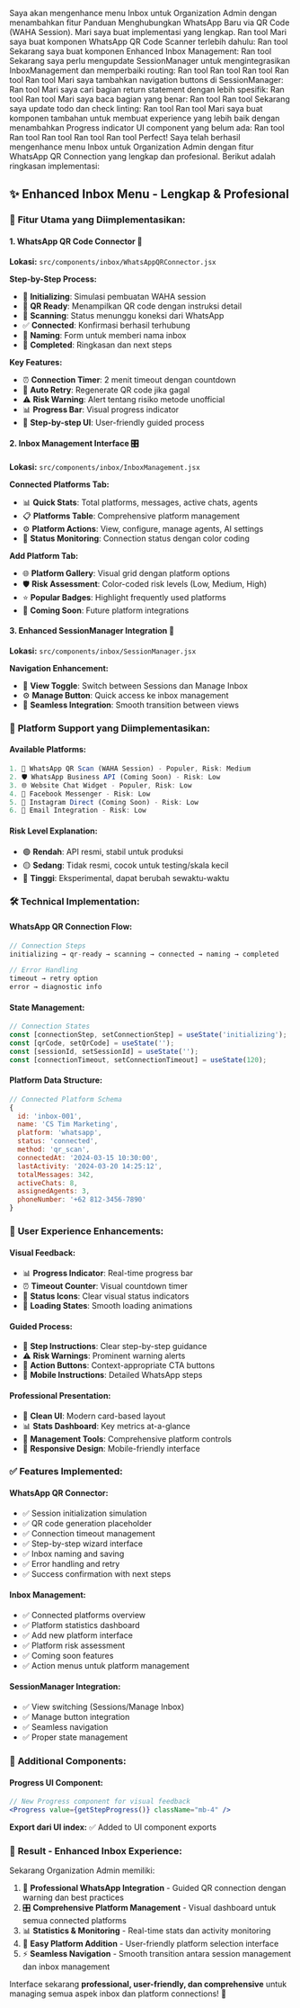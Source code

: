 Saya akan mengenhance menu Inbox untuk Organization Admin dengan menambahkan fitur Panduan Menghubungkan WhatsApp Baru via QR Code (WAHA Session). Mari saya buat implementasi yang lengkap.
Ran tool
Mari saya buat komponen WhatsApp QR Code Scanner terlebih dahulu:
Ran tool
Sekarang saya buat komponen Enhanced Inbox Management:
Ran tool
Sekarang saya perlu mengupdate SessionManager untuk mengintegrasikan InboxManagement dan memperbaiki routing:
Ran tool
Ran tool
Ran tool
Ran tool
Ran tool
Mari saya tambahkan navigation buttons di SessionManager:
Ran tool
Mari saya cari bagian return statement dengan lebih spesifik:
Ran tool
Ran tool
Mari saya baca bagian yang benar:
Ran tool
Ran tool
Sekarang saya update todo dan check linting:
Ran tool
Ran tool
Mari saya buat komponen tambahan untuk membuat experience yang lebih baik dengan menambahkan Progress indicator UI component yang belum ada:
Ran tool
Ran tool
Ran tool
Ran tool
Ran tool
Perfect! Saya telah berhasil mengenhance menu Inbox untuk Organization Admin dengan fitur WhatsApp QR Connection yang lengkap dan profesional. Berikut adalah ringkasan implementasi:

## ✨ **Enhanced Inbox Menu - Lengkap & Profesional**

### 🎯 **Fitur Utama yang Diimplementasikan:**

#### **1. WhatsApp QR Code Connector** 📱
**Lokasi:** `src/components/inbox/WhatsAppQRConnector.jsx`

**Step-by-Step Process:**
- 🔄 **Initializing**: Simulasi pembuatan WAHA session
- 📱 **QR Ready**: Menampilkan QR code dengan instruksi detail
- 👀 **Scanning**: Status menunggu koneksi dari WhatsApp
- ✅ **Connected**: Konfirmasi berhasil terhubung
- 📝 **Naming**: Form untuk memberi nama inbox
- 🎉 **Completed**: Ringkasan dan next steps

**Key Features:**
- ⏰ **Connection Timer**: 2 menit timeout dengan countdown
- 🔄 **Auto Retry**: Regenerate QR code jika gagal
- ⚠️ **Risk Warning**: Alert tentang risiko metode unofficial
- 📊 **Progress Bar**: Visual progress indicator
- 🎨 **Step-by-step UI**: User-friendly guided process

#### **2. Inbox Management Interface** 🎛️
**Lokasi:** `src/components/inbox/InboxManagement.jsx`

**Connected Platforms Tab:**
- 📊 **Quick Stats**: Total platforms, messages, active chats, agents
- 📋 **Platforms Table**: Comprehensive platform management
- ⚙️ **Platform Actions**: View, configure, manage agents, AI settings
- 🔗 **Status Monitoring**: Connection status dengan color coding

**Add Platform Tab:**
- 🌐 **Platform Gallery**: Visual grid dengan platform options
- 🛡️ **Risk Assessment**: Color-coded risk levels (Low, Medium, High)
- ⭐ **Popular Badges**: Highlight frequently used platforms
- 🚀 **Coming Soon**: Future platform integrations

#### **3. Enhanced SessionManager Integration** 🔧
**Lokasi:** `src/components/inbox/SessionManager.jsx`

**Navigation Enhancement:**
- 🔄 **View Toggle**: Switch between Sessions dan Manage Inbox
- ⚙️ **Manage Button**: Quick access ke inbox management
- 🔗 **Seamless Integration**: Smooth transition between views

### 🎨 **Platform Support yang Diimplementasikan:**

#### **Available Platforms:**
```jsx
1. 📱 WhatsApp QR Scan (WAHA Session) - Populer, Risk: Medium
2. 🛡️ WhatsApp Business API (Coming Soon) - Risk: Low
3. 🌐 Website Chat Widget - Populer, Risk: Low  
4. 📘 Facebook Messenger - Risk: Low
5. 📸 Instagram Direct (Coming Soon) - Risk: Low
6. 📧 Email Integration - Risk: Low
```

#### **Risk Level Explanation:**
- 🟢 **Rendah**: API resmi, stabil untuk produksi
- 🟡 **Sedang**: Tidak resmi, cocok untuk testing/skala kecil  
- 🔴 **Tinggi**: Eksperimental, dapat berubah sewaktu-waktu

### 🛠️ **Technical Implementation:**

#### **WhatsApp QR Connection Flow:**
```jsx
// Connection Steps
initializing → qr-ready → scanning → connected → naming → completed

// Error Handling
timeout → retry option
error → diagnostic info
```

#### **State Management:**
```jsx
// Connection States
const [connectionStep, setConnectionStep] = useState('initializing');
const [qrCode, setQrCode] = useState('');
const [sessionId, setSessionId] = useState('');
const [connectionTimeout, setConnectionTimeout] = useState(120);
```

#### **Platform Data Structure:**
```jsx
// Connected Platform Schema
{
  id: 'inbox-001',
  name: 'CS Tim Marketing',
  platform: 'whatsapp',
  status: 'connected',
  method: 'qr_scan',
  connectedAt: '2024-03-15 10:30:00',
  lastActivity: '2024-03-20 14:25:12',
  totalMessages: 342,
  activeChats: 8,
  assignedAgents: 3,
  phoneNumber: '+62 812-3456-7890'
}
```

### 🎯 **User Experience Enhancements:**

#### **Visual Feedback:**
- 📊 **Progress Indicator**: Real-time progress bar
- ⏰ **Timeout Counter**: Visual countdown timer
- 🎨 **Status Icons**: Clear visual status indicators
- 🔄 **Loading States**: Smooth loading animations

#### **Guided Process:**
- 📝 **Step Instructions**: Clear step-by-step guidance  
- ⚠️ **Risk Warnings**: Prominent warning alerts
- 🎯 **Action Buttons**: Context-appropriate CTA buttons
- 📱 **Mobile Instructions**: Detailed WhatsApp steps

#### **Professional Presentation:**
- 🎨 **Clean UI**: Modern card-based layout
- 📊 **Stats Dashboard**: Key metrics at-a-glance
- 🔧 **Management Tools**: Comprehensive platform controls
- 📱 **Responsive Design**: Mobile-friendly interface

### ✅ **Features Implemented:**

#### **WhatsApp QR Connector:**
- ✅ Session initialization simulation
- ✅ QR code generation placeholder
- ✅ Connection timeout management
- ✅ Step-by-step wizard interface
- ✅ Inbox naming and saving
- ✅ Error handling and retry
- ✅ Success confirmation with next steps

#### **Inbox Management:**
- ✅ Connected platforms overview
- ✅ Platform statistics dashboard
- ✅ Add new platform interface
- ✅ Platform risk assessment
- ✅ Coming soon features
- ✅ Action menus untuk platform management

#### **SessionManager Integration:**
- ✅ View switching (Sessions/Manage Inbox)
- ✅ Manage button integration
- ✅ Seamless navigation
- ✅ Proper state management

### 🔧 **Additional Components:**

#### **Progress UI Component:**
```jsx
// New Progress component for visual feedback
<Progress value={getStepProgress()} className="mb-4" />
```

**Export dari UI index:** ✅ Added to UI component exports

### 🎉 **Result - Enhanced Inbox Experience:**

Sekarang Organization Admin memiliki:
1. 📱 **Professional WhatsApp Integration** - Guided QR connection dengan warning dan best practices
2. 🎛️ **Comprehensive Platform Management** - Visual dashboard untuk semua connected platforms  
3. 📊 **Statistics & Monitoring** - Real-time stats dan activity monitoring
4. 🔧 **Easy Platform Addition** - User-friendly platform selection interface
5. ⚡ **Seamless Navigation** - Smooth transition antara session management dan inbox management

Interface sekarang **professional, user-friendly, dan comprehensive** untuk managing semua aspek inbox dan platform connections! 🚀
